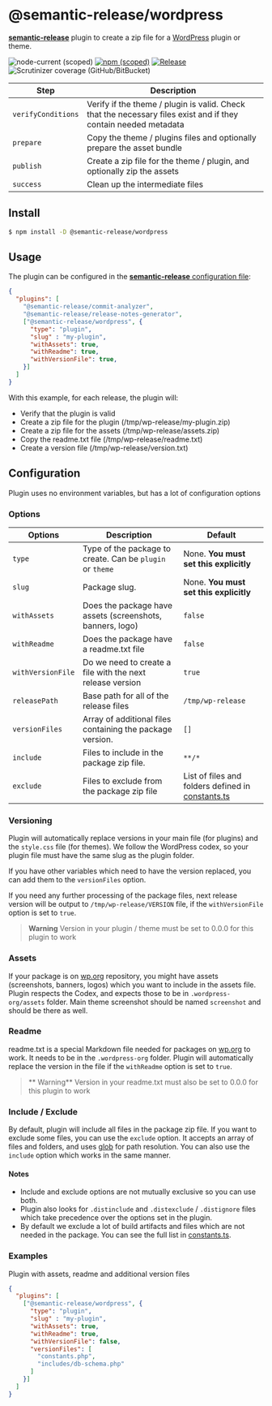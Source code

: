 # @semantic-release/wordpress

[**semantic-release**](https://github.com/semantic-release/semantic-release) plugin to create a zip file for a [WordPress](https://wordpress.org) plugin or theme.

![node-current (scoped)](https://img.shields.io/node/v/%40semantic-release/wordpress)
[![npm (scoped)](https://img.shields.io/npm/v/%40semantic-release/wordpress)](https://www.npmjs.com/package/@semantic-release/wordpress)
[![Release](https://github.com/semantic-release/wordpress/actions/workflows/release.yml/badge.svg)](https://github.com/semantic-release/wordpress/actions/workflows/release.yml)
![Scrutinizer coverage (GitHub/BitBucket)](https://img.shields.io/scrutinizer/coverage/g/oblakstudio/semantic-release-wp-plugin/master)

| Step               | Description                                                                                                     |
|--------------------|-----------------------------------------------------------------------------------------------------------------|
| `verifyConditions` | Verify if the theme / plugin is valid. Check that the necessary files exist and if they contain needed metadata |
| `prepare`          | Copy the theme / plugins files and optionally prepare the asset bundle                                          |
| `publish`          | Create a zip file for the theme / plugin, and optionally zip the assets                                         |
| `success`          | Clean up the intermediate files                                                                                 |

## Install

```bash
$ npm install -D @semantic-release/wordpress
```
## Usage

The plugin can be configured in the [**semantic-release** configuration file](https://github.com/semantic-release/semantic-release/blob/master/docs/usage/configuration.md#configuration):

```json
{
  "plugins": [
    "@semantic-release/commit-analyzer",
    "@semantic-release/release-notes-generator",
    ["@semantic-release/wordpress", {
      "type": "plugin",
      "slug" : "my-plugin",
      "withAssets": true,
      "withReadme": true,
      "withVersionFile": true,
    }]
  ]
}
```

With this example, for each release, the plugin will:
  * Verify that the plugin is valid
  * Create a zip file for the plugin (/tmp/wp-release/my-plugin.zip)
  * Create a zip file for the assets (/tmp/wp-release/assets.zip)
  * Copy the readme.txt file (/tmp/wp-release/readme.txt)
  * Create a version file (/tmp/wp-release/version.txt)

## Configuration

Plugin uses no environment variables, but has a lot of configuration options

### Options

| Options           | Description                                                | Default                                                               |
|-------------------|------------------------------------------------------------|-----------------------------------------------------------------------|
| `type`            | Type of the package to create. Can be `plugin` or `theme`  | None. **You must set this explicitly**                                |
| `slug`            | Package slug.                                              | None. **You must set this explicitly**                                |
| `withAssets`      | Does the package have assets (screenshots, banners, logo)  | `false`                                                               |
| `withReadme`      | Does the package have a readme.txt file                    | `false`                                                               |
| `withVersionFile` | Do we need to create a file with the next release version  | `true`                                                                |
| `releasePath`     | Base path for all of the release files                     | `/tmp/wp-release`                                                     |
| `versionFiles`    | Array of additional files containing the package version.  | `[]`                                                                  |
| `include`         | Files to include in the package zip file.                  | `**/*`                                                                |
| `exclude`         | Files to exclude from the package zip file                 | List of files and folders defined in [constants.ts](lib/constants.ts) |

### Versioning

Plugin will automatically replace versions in your main file (for plugins) and the ``style.css`` file (for themes).
We follow the WordPress codex, so your plugin file must have the same slug as the plugin folder.

If you have other variables which need to have the version replaced, you can add them to the `versionFiles` option.

If you need any further processing of the package files, next release version will be output to `/tmp/wp-release/VERSION` file, if the `withVersionFile` option is set to `true`.

> **Warning**
> Version in your plugin / theme must be set to 0.0.0 for this plugin to work

### Assets
If your package is on [wp.org](https://wordpress.org) repository, you might have assets (screenshots, banners, logos) which you want to include in the assets file. Plugin respects the Codex, and expects those to be in ``.wordpress-org/assets`` folder. Main theme screenshot should be named ``screenshot`` and should be there as well.

### Readme
readme.txt is a special Markdown file needed for packages on [wp.org](https://wordpress.org) to work. It needs to be in the `.wordpress-org` folder. Plugin will automatically replace the version in the file if the `withReadme` option is set to `true`.

> ** Warning**
> Version in your readme.txt must also be set to 0.0.0 for this plugin to work

### Include / Exclude
By default, plugin will include all files in the package zip file. If you want to exclude some files, you can use the `exclude` option. It accepts an array of files and folders, and uses [glob](https://npmjs.com/package/glob) for path resolution.
You can also use the `include` option which works in the same manner.

#### Notes

 * Include and exclude options are not mutually exclusive so you can use both.
 * Plugin also looks for `.distinclude` and `.distexclude` / `.distignore` files which take precedence over the options set in the plugin.
 * By default we exclude a lot of build artifacts and files which are not needed in the package. You can see the full list in [constants.ts](lib/constants.ts).

### Examples

Plugin with assets, readme and additional version files

```json
{
  "plugins": [
    ["@semantic-release/wordpress", {
      "type": "plugin",
      "slug" : "my-plugin",
      "withAssets": true,
      "withReadme": true,
      "withVersionFile": false,
      "versionFiles": [
        "constants.php",
        "includes/db-schema.php"
      ]
    }]
  ]
}
```
